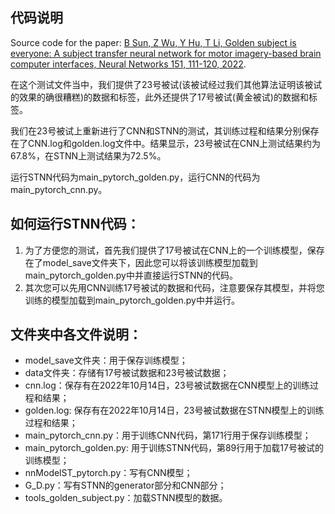 ## 代码说明
Source code for the paper: [B Sun, Z Wu, Y Hu, T Li, Golden subject is everyone: A subject transfer neural network for motor imagery-based brain computer interfaces, Neural Networks 151, 111-120, 2022](https://www.sciencedirect.com/science/article/abs/pii/S0893608022001034).

在这个测试文件当中，我们提供了23号被试(该被试经过我们其他算法证明该被试的效果的确很糟糕)的数据和标签，此外还提供了17号被试(黄金被试)的数据和标签。

我们在23号被试上重新进行了CNN和STNN的测试，其训练过程和结果分别保存在了CNN.log和golden.log文件中。结果显示，23号被试在CNN上测试结果约为67.8%，在STNN上测试结果为72.5%。

运行STNN代码为main_pytorch_golden.py，运行CNN的代码为main_pytorch_cnn.py。

## 如何运行STNN代码：

1. 为了方便您的测试，首先我们提供了17号被试在CNN上的一个训练模型，保存在了model_save文件夹下，因此您可以将该训练模型加载到main_pytorch_golden.py中并直接运行STNN的代码。
2. 其次您可以先用CNN训练17号被试的数据和代码，注意要保存其模型，并将您训练的模型加载到main_pytorch_golden.py中并运行。

## 文件夹中各文件说明：
- model_save文件夹：用于保存训练模型；
- data文件夹：存储有17号被试数据和23号被试数据；
- cnn.log：保存有在2022年10月14日，23号被试数据在CNN模型上的训练过程和结果；
- golden.log: 保存有在2022年10月14日，23号被试数据在STNN模型上的训练过程和结果；
- main_pytorch_cnn.py：用于训练CNN代码，第171行用于保存训练模型；
- main_pytorch_golden.py: 用于训练STNN代码，第89行用于加载17号被试的训练模型；
- nnModelST_pytorch.py：写有CNN模型；
- G_D.py：写有STNN的generator部分和CNN部分；
- tools_golden_subject.py：加载STNN模型的数据。
